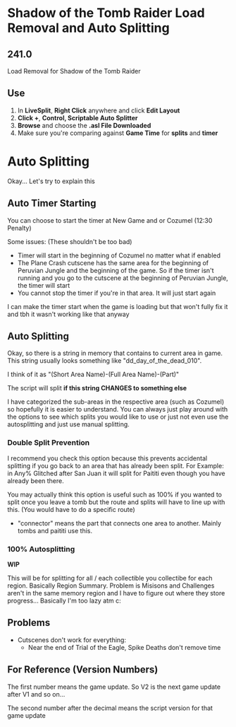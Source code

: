 # Shadow of the Tomb Raider Load Removal and Auto Splitting

## 241.0

Load Removal for Shadow of the Tomb Raider

## Use
1. In **LiveSplit**, **Right Click** anywhere and click **Edit Layout**
2. **Click +**, **Control, Scriptable Auto Splitter**
3. **Browse** and choose the **.asl  File Downloaded**
4. Make sure you're comparing against **Game Time** for **splits** and **timer**

# **Auto Splitting**
Okay... Let's try to explain this

## Auto Timer Starting
You can choose to start the timer at New Game and or Cozumel (12:30 Penalty)

Some issues: (These shouldn't be too bad)
 - Timer will start in the beginning of Cozumel no matter what if enabled
 - The Plane Crash cutscene has the same area for the beginning of Peruvian Jungle and the beginning of the game. So if the timer isn't running and you go to the cutscene at the beginning of Peruvian Jungle, the timer will start
 - You cannot stop the timer if you're in that area. It will just start again


 I can make the timer start when the game is loading but that won't fully fix it and tbh it wasn't working like that anyway

## Auto Splitting
Okay, so there is a string in memory that contains to current area in game. This string usually looks something like "dd_day_of_the_dead_010".

I think of it as "(Short Area Name)-(Full Area Name)-(Part)"

The script will split **if this string CHANGES to something else**

I have categorized the sub-areas in the respective area (such as Cozumel) so hopefully it is easier to understand. You can always just play around with the options to see which splits you would like to use or just not even use the autosplitting and just use manual splitting.

### Double Split Prevention
I recommend you check this option because this prevents accidental splitting if you go back to an area that has already been split. For Example: in Any% Glitched after San Juan it will split for Paititi even though you have already been there.

You may actually think this option is useful such as 100% if you wanted to split once you leave a tomb but the route and splits will have to line up with this. (You would have to do a specific route)

 - "connector" means the part that connects one area to another. Mainly tombs and paititi use this.

### 100% Autosplitting
**WIP**

This will be for splitting for all / each collectible you collectibe for each region. Basically Region Summary. Problem is Misisons and Challenges aren't in the same memory region and I have to figure out where they store progress... Basically I'm too lazy atm c:

## Problems
- Cutscenes don't work for everything:
  - Near the end of Trial of the Eagle, Spike Deaths don't remove time

<!--
# Todo
-  Make this a Auto Splitter as well as Load Removal
- Settings:
  - Skippable & Unskippable Cutscenes
    - Improve Cutscene Addresses
-->

## For Reference (Version Numbers)
The first number means the game update. So V2 is the next game update after V1 and so on...

The second number after the decimal means the script version for that game update
